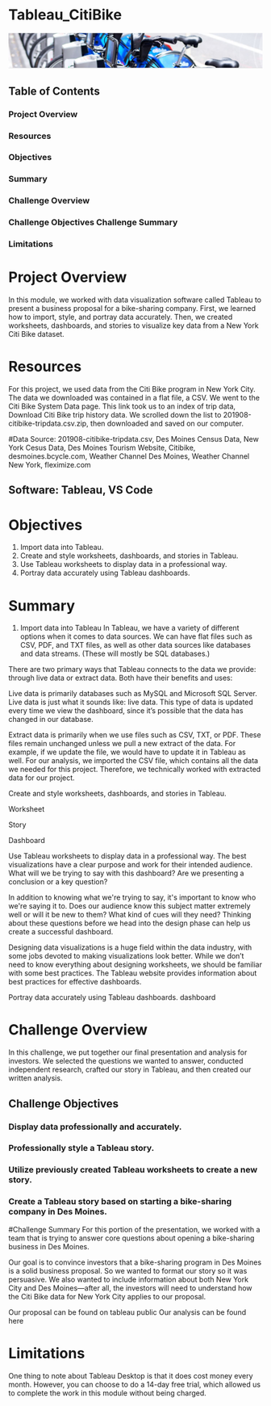 # Tableau_CitiBike
![NYC Citibike](https://github.com/SoonaBritney/Tableau_CitiBike/blob/main/img_citibike.JPG "NYC CitiBike")

## Table of Contents
### Project Overview
### Resources
### Objectives
### Summary
### Challenge Overview
### Challenge Objectives Challenge Summary
### Limitations

# Project Overview
In this module, we worked with data visualization software called Tableau to present a business proposal for a bike-sharing company. First, we learned how to import, style, and portray data accurately. Then, we created worksheets, dashboards, and stories to visualize key data from a New York Citi Bike dataset.

# Resources
For this project, we used data from the Citi Bike program in New York City. The data we downloaded was contained in a flat file, a CSV. We went to the Citi Bike System Data page. This link took us to an index of trip data, Download Citi Bike trip history data. We scrolled down the list to 201908-citibike-tripdata.csv.zip, then downloaded and saved on our computer.

#Data Source: 201908-citibike-tripdata.csv, Des Moines Census Data, New York Cesus Data, Des Moines Tourism Website, Citibike, desmoines.bcycle.com, Weather Channel Des Moines, Weather Channel New York, fleximize.com

## Software: Tableau, VS Code

# Objectives
1. Import data into Tableau.
2. Create and style worksheets, dashboards, and stories in Tableau.
3. Use Tableau worksheets to display data in a professional way.
4. Portray data accurately using Tableau dashboards.

# Summary
1. Import data into Tableau
In Tableau, we have a variety of different options when it comes to data sources. We can have flat files such as CSV, PDF, and TXT files, as well as other data sources like databases and data streams. (These will mostly be SQL databases.)

There are two primary ways that Tableau connects to the data we provide: through live data or extract data. Both have their benefits and uses:

Live data is primarily databases such as MySQL and Microsoft SQL Server. Live data is just what it sounds like: live data. This type of data is updated every time we view the dashboard, since it’s possible that the data has changed in our database.

Extract data is primarily when we use files such as CSV, TXT, or PDF. These files remain unchanged unless we pull a new extract of the data. For example, if we update the file, we would have to update it in Tableau as well. For our analysis, we imported the CSV file, which contains all the data we needed for this project. Therefore, we technically worked with extracted data for our project.

Create and style worksheets, dashboards, and stories in Tableau.

Worksheet



Story



Dashboard







Use Tableau worksheets to display data in a professional way.
The best visualizations have a clear purpose and work for their intended audience. What will we be trying to say with this dashboard? Are we presenting a conclusion or a key question?

In addition to knowing what we're trying to say, it's important to know who we're saying it to. Does our audience know this subject matter extremely well or will it be new to them? What kind of cues will they need? Thinking about these questions before we head into the design phase can help us create a successful dashboard.

Designing data visualizations is a huge field within the data industry, with some jobs devoted to making visualizations look better. While we don’t need to know everything about designing worksheets, we should be familiar with some best practices. The Tableau website provides information about best practices for effective dashboards.

Portray data accurately using Tableau dashboards.
dashboard

# Challenge Overview
In this challenge, we put together our final presentation and analysis for investors. We selected the questions we wanted to answer, conducted independent research, crafted our story in Tableau, and then created our written analysis.

## Challenge Objectives
### Display data professionally and accurately.
### Professionally style a Tableau story.
### Utilize previously created Tableau worksheets to create a new story.
### Create a Tableau story based on starting a bike-sharing company in Des Moines.

#Challenge Summary
For this portion of the presentation, we worked with a team that is trying to answer core questions about opening a bike-sharing business in Des Moines.

Our goal is to convince investors that a bike-sharing program in Des Moines is a solid business proposal. So we wanted to format our story so it was persuasive. We also wanted to include information about both New York City and Des Moines—after all, the investors will need to understand how the Citi Bike data for New York City applies to our proposal.

Our proposal can be found on tableau public
Our analysis can be found here

# Limitations
One thing to note about Tableau Desktop is that it does cost money every month. However, you can choose to do a 14-day free trial, which allowed us to complete the work in this module without being charged.
